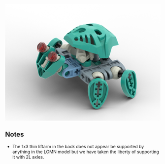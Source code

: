 ![](turtle.png)

Notes
-----
* The 1x3 thin liftarm in the back does not appear be supported by anything in the LOMN model but we have taken the liberty of supporting it with 2L axles.
